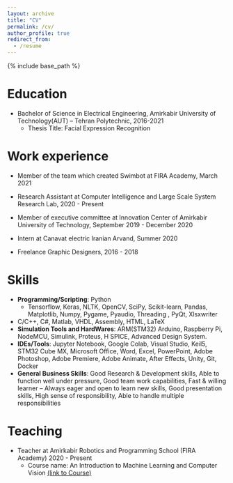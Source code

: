```yaml
---
layout: archive
title: "CV"
permalink: /cv/
author_profile: true
redirect_from:
  - /resume
---
```


{% include base_path %}

Education
======
* Bachelor of Science in Electrical Engineering, Amirkabir University of Technology(AUT) – Tehran Polytechnic, 2016-2021
  *  Thesis Title: Facial Expression Recognition

Work experience
======
* Member of the team which created Swimbot at FIRA Academy, March 2021

* Research Assistant at Computer Intelligence and Large Scale System Research Lab, 2020 - Present

*  Member of executive committee at Innovation Center of Amirkabir University of Technology, September 2019 - December 2020
*  Intern at Canavat electric Iranian Arvand, Summer 2020
*  Freelance Graphic Designers, 2016 - 2018 

Skills
======
* **Programming/Scripting**: Python
  * Tensorflow, Keras, NLTK, OpenCV, SciPy, Scikit-learn, Pandas, Matplotlib, Numpy, Pygame, Pyaudio, Threading , PyQt, Xlsxwriter
* C/C++, C#, Matlab, VHDL, Assembly, HTML, LaTeX
* **Simulation Tools and HardWares**: ARM(STM32) Arduino, Raspberry Pi, NodeMCU,  Simulink, Proteus, H SPICE, Advanced Design System.
* **IDEs/Tools**: Jupyter Notebook, Google Colab,  Visual Studio, Keil5, STM32 Cube MX, Microsoft Office, Word, Excel, PowerPoint, Adobe Photoshop, Adobe Premiere, Adobe Animate, After Effects, Unity, Git, Docker
* **General Business Skills**: Good Research & Development skills, Able to function well under pressure, Good team work capabilities, Fast & willing learner – Always eager and open to learn new skills, Good presentation skills, High sense of responsibility, Able to handle multiple responsibilities

Teaching
======
* Teacher at Amirkabir Robotics and Programming School (FIRA Academy) 2020 - Present
  * Course name: An Introduction to Machine Learning and Computer Vision [(link to Course)](https://github.com/MohammadJRanjbar/My-Machine-Learning-and-Computer-Vision-Course)
